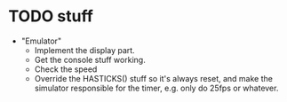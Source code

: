 # TODO stuff

- "Emulator"
	- Implement the display part.
	- Get the console stuff working.
	- Check the speed
	- Override the HASTICKS() stuff so it's always reset, and make the simulator responsible for the timer, e.g. only do 25fps or whatever.
